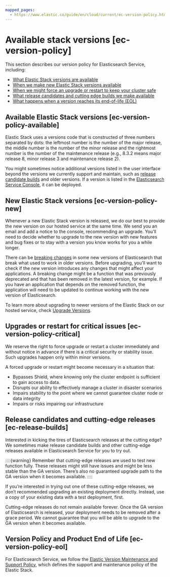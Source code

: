```yaml
---
mapped_pages:
  - https://www.elastic.co/guide/en/cloud/current/ec-version-policy.html
---
```


# Available stack versions [ec-version-policy]

This section describes our version policy for Elasticsearch Service, including:

* [What Elastic Stack versions are available](#ec-version-policy-available)
* [When we make new Elastic Stack versions available](#ec-version-policy-new)
* [When we might force an upgrade or restart to keep your cluster safe](#ec-version-policy-critical)
* [What release candidates and cutting edge builds we make available](#ec-release-builds)
* [What happens when a version reaches its end-of-life (EOL)](#ec-version-policy-eol)


## Available Elastic Stack versions [ec-version-policy-available]

Elastic Stack uses a versions code that is constructed of three numbers separated by dots: the leftmost number is the number of the major release, the middle number is the number of the minor release and the rightmost number is the number of the maintenance release (e.g., 8.3.2 means major release 8, minor release 3 and maintenance release 2).

You might sometimes notice additional versions listed in the user interface beyond the versions we currently support and maintain, such as [release candidate builds](#ec-release-builds) and older versions. If a version is listed in the [Elasticsearch Service Console](https://cloud.elastic.co?page=docs&placement=docs-body), it can be deployed.


## New Elastic Stack versions [ec-version-policy-new]

Whenever a new Elastic Stack version is released, we do our best to provide the new version on our hosted service at the same time. We send you an email and add a notice to the console, recommending an upgrade. You’ll need to decide whether to upgrade to the new version with new features and bug fixes or to stay with a version you know works for you a while longer.

There can be [breaking changes](asciidocalypse://docs/elasticsearch/docs/release-notes/breaking-changes/elasticsearch.md) in some new versions of Elasticsearch that break what used to work in older versions. Before upgrading, you’ll want to check if the new version introduces any changes that might affect your applications. A breaking change might be a function that was previously deprecated and that has been removed in the latest version, for example. If you have an application that depends on the removed function, the application will need to be updated to continue working with the new version of Elasticsearch.

To learn more about upgrading to newer versions of the Elastic Stack on our hosted service, check [Upgrade Versions](../../upgrade/deployment-or-cluster.md).


## Upgrades or restart for critical issues [ec-version-policy-critical]

We reserve the right to force upgrade or restart a cluster immediately and without notice in advance if there is a critical security or stability issue. Such upgrades happen only within minor versions.

A forced upgrade or restart might become necessary in a situation that:

* Bypasses Shield, where knowing only the cluster endpoint is sufficient to gain access to data.
* Disrupts our ability to effectively manage a cluster in disaster scenarios
* Impairs stability to the point where we cannot guarantee cluster node or data integrity
* Impairs or risks impairing our infrastructure


## Release candidates and cutting-edge releases [ec-release-builds]

Interested in kicking the tires of Elasticsearch releases at the cutting edge? We sometimes make release candidate builds and other cutting-edge releases available in Elasticsearch Service for you to try out.

::::{warning}
Remember that cutting-edge releases are used to test new function fully. These releases might still have issues and might be less stable than the GA version. There’s also no guaranteed upgrade path to the GA version when it becomes available.
::::


If you’re interested in trying out one of these cutting-edge releases, we don’t recommended upgrading an existing deployment directly. Instead, use a copy of your existing data with a test deployment, first.

Cutting-edge releases do not remain available forever. Once the GA version of Elasticsearch is released, your deployment needs to be removed after a grace period. We cannot guarantee that you will be able to upgrade to the GA version when it becomes available.


## Version Policy and Product End of Life [ec-version-policy-eol]

For Elasticsearch Service, we follow the [Elastic Version Maintenance and Support Policy](https://www.elastic.co/support/eol), which defines the support and maintenance policy of the Elastic Stack.
